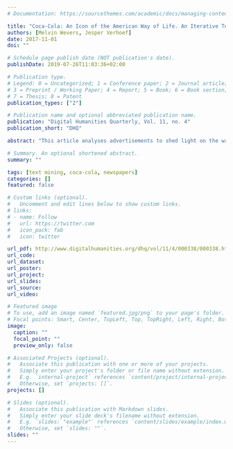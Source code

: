 ```yaml
---
# Documentation: https://sourcethemes.com/academic/docs/managing-content/

title: "Coca-Cola: An Icon of the American Way of Life. An Iterative Text Mining Workflow for Analyzing Advertisements in Dutch Twentieth-Century Newspapers"
authors: [Melvin Wevers, Jesper Verhoef]
date: 2017-11-01
doi: ""

# Schedule page publish date (NOT publication's date).
publishDate: 2019-07-26T11:03:36+02:00

# Publication type.
# Legend: 0 = Uncategorized; 1 = Conference paper; 2 = Journal article;
# 3 = Preprint / Working Paper; 4 = Report; 5 = Book; 6 = Book section;
# 7 = Thesis; 8 = Patent
publication_types: ["2"]

# Publication name and optional abbreviated publication name.
publication: "Digital Humanities Quarterly, Vol. 11, no. 4"
publication_short: "DHQ"

abstract: "This article analyses advertisements to shed light on the ways in which the Coca-Cola Company tried to shape the Dutch perception of an American way of life, and by extension provided the discursive building blocks for the construction of a mental map of America. Since the National Library of the Netherlands (KB) digitized its newspaper collection, we could analyze newspapers using both computational and traditional means. The central question this article addresses is: Did Coca-Cola advertisements in Dutch newspapers communicate themes that represented the American way of life? Using two separate workflows, we demonstrate how we combined computational and traditional methods in an iterative and transparent manner. These workflows are systematic descriptions of how we used computational tools to answer this paper’s central research question."

# Summary. An optional shortened abstract.
summary: ""

tags: [text mining, coca-cola, newspapers]
categories: []
featured: false

# Custom links (optional).
#   Uncomment and edit lines below to show custom links.
# links:
# - name: Follow
#   url: https://twitter.com
#   icon_pack: fab
#   icon: twitter

url_pdf: http://www.digitalhumanities.org/dhq/vol/11/4/000338/000338.html
url_code:
url_dataset:
url_poster:
url_project:
url_slides:
url_source:
url_video:

# Featured image
# To use, add an image named `featured.jpg/png` to your page's folder. 
# Focal points: Smart, Center, TopLeft, Top, TopRight, Left, Right, BottomLeft, Bottom, BottomRight.
image:
  caption: ""
  focal_point: ""
  preview_only: false

# Associated Projects (optional).
#   Associate this publication with one or more of your projects.
#   Simply enter your project's folder or file name without extension.
#   E.g. `internal-project` references `content/project/internal-project/index.md`.
#   Otherwise, set `projects: []`.
projects: []

# Slides (optional).
#   Associate this publication with Markdown slides.
#   Simply enter your slide deck's filename without extension.
#   E.g. `slides: "example"` references `content/slides/example/index.md`.
#   Otherwise, set `slides: ""`.
slides: ""
---
```

